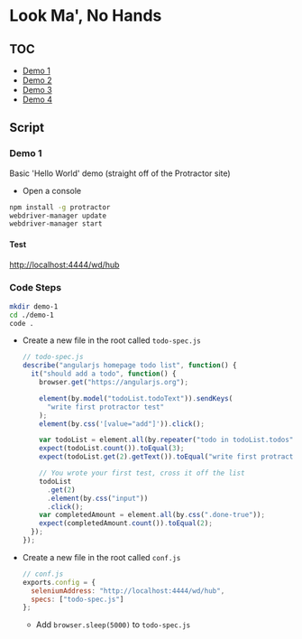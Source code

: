 # Look Ma', No Hands

## TOC

- [Demo 1](#Demo-1)
- [Demo 2](#Demo-2)
- [Demo 3](#Demo-3)
- [Demo 4](#Demo-4)

## Script

### Demo 1

Basic 'Hello World' demo (straight off of the Protractor site)

- Open a console

```bash
npm install -g protractor
webdriver-manager update
webdriver-manager start
```

#### Test

[http://localhost:4444/wd/hub](http://localhost:4444/wd/hub)

### Code Steps

```bash
mkdir demo-1
cd ./demo-1
code .
```

- Create a new file in the root called `todo-spec.js`

  ```js
  // todo-spec.js
  describe("angularjs homepage todo list", function() {
    it("should add a todo", function() {
      browser.get("https://angularjs.org");

      element(by.model("todoList.todoText")).sendKeys(
        "write first protractor test"
      );
      element(by.css('[value="add"]')).click();

      var todoList = element.all(by.repeater("todo in todoList.todos"));
      expect(todoList.count()).toEqual(3);
      expect(todoList.get(2).getText()).toEqual("write first protractor test");

      // You wrote your first test, cross it off the list
      todoList
        .get(2)
        .element(by.css("input"))
        .click();
      var completedAmount = element.all(by.css(".done-true"));
      expect(completedAmount.count()).toEqual(2);
    });
  });
  ```

- Create a new file in the root called `conf.js`

  ```js
  // conf.js
  exports.config = {
    seleniumAddress: "http://localhost:4444/wd/hub",
    specs: ["todo-spec.js"]
  };
  ```

  - Add `browser.sleep(5000)` to `todo-spec.js`
